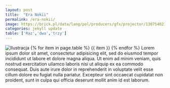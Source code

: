 ```yaml
---
layout: post
title:  "Era Nokii"
permalink: /era-nokii/
image: https://brick.pl/data/lang/pol/producers/gfx/projector/1307540216_1.jpg
categories: jekyll update
table: ['Raz','dwa','trzy']
---
```

![Ilustracja]({{page.image}})
{% for item in page.table %}
  {{ item }}
{% endfor %}
Lorem ipsum dolor sit amet, consectetur adipisicing elit, sed do eiusmod tempor incididunt ut labore et dolore magna aliqua. Ut enim ad minim veniam, quis nostrud exercitation ullamco laboris nisi ut aliquip ex ea commodo consequat. Duis aute irure dolor in reprehenderit in voluptate velit esse cillum dolore eu fugiat nulla pariatur. Excepteur sint occaecat cupidatat non proident, sunt in culpa qui officia deserunt mollit anim id est laborum.
